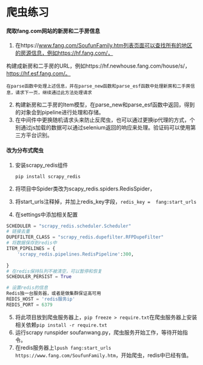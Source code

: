 # 爬虫练习

#### 爬取fang.com网站的新房和二手房信息

1. 在https://www.fang.com/SoufunFamily.htm列表页面可以查找所有的地区的房源信息，例如https://hf.fang.com/，

构建成新房和二手房的URL，例如https://hf.newhouse.fang.com/house/s/，https://hf.esf.fang.com/。

`在parse函数中处理上述信息，并在parse_new函数和parse_esf函数中处理新房和二手房信息，请求下一页，继续通过此方法处理请求`

2. 构建新房和二手房的Item模型，在parse_new和parse_esf函数中返回，得到的对象会到pipeline进行处理和存储。
3. 在中间件中更换随机请求头来防止反爬虫，也可以通过更换ip代理的方式，个别通过js加载的数据可以通过selenium返回的响应来处理。验证码可以使用第三方平台识别。

#### 改为分布式爬虫

1. 安装scrapy_redis组件

   `pip install scrapy_redis`

2. 将项目中Spider类改为scapy_redis.spiders.RedisSpider，

3. 将start_urls注释掉，并加上redis_key字段，`redis_key =  fang:start_urls`

4. 在settings中添加相关配置

```python
SCHEDULER = "scrapy_redis.scheduler.Scheduler"
# 链接去重
DUPEFILTER_CLASS = "scrapy_redis.dupefilter.RFPDupeFilter"
# 将数据保存到redis中
ITEM_PIPELINES = {
	'scrapy_redis.pipelines.RedisPipeline':300,
	
}
# 在redis保持队列不被清空，可以暂停和恢复
SCHEDULER_PERSIST = True

# 设置redis的信息
Redis独一台服务器，或者是做集群保证高可用
REDIS_HOST = 'redis服务ip'
REDIS_PORT = 6379
```

5. 将此项目放到爬虫服务器上，`pip freeze > require.txt`在爬虫服务器上安装相关依赖`pip install -r require.txt`
6. 运行scrapy runspider soufanwang.py，爬虫服务开始工作，等待开始指令。
7. 在redis服务器上`lpush fang:start_urls  https://www.fang.com/SoufunFamily.htm`，开始爬虫，redis中已经有值。
